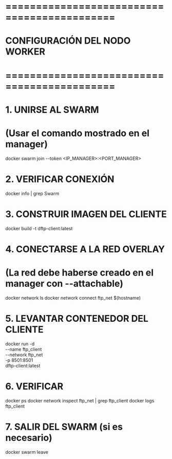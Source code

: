 # ============================================
# CONFIGURACIÓN DEL NODO WORKER
# ============================================

# 1. UNIRSE AL SWARM
# (Usar el comando mostrado en el manager)
docker swarm join --token <TOKEN> <IP_MANAGER>:<PORT_MANAGER>

# 2. VERIFICAR CONEXIÓN
docker info | grep Swarm

# 3. CONSTRUIR IMAGEN DEL CLIENTE
docker build -t dftp-client:latest

# 4. CONECTARSE A LA RED OVERLAY
# (La red debe haberse creado en el manager con --attachable)
docker network ls
docker network connect ftp_net $(hostname)

# 5. LEVANTAR CONTENEDOR DEL CLIENTE
docker run -d \
  --name ftp_client \
  --network ftp_net \
  -p 8501:8501 \
  dftp-client:latest

# 6. VERIFICAR
docker ps
docker network inspect ftp_net | grep ftp_client
docker logs ftp_client

# 7. SALIR DEL SWARM (si es necesario)
docker swarm leave
